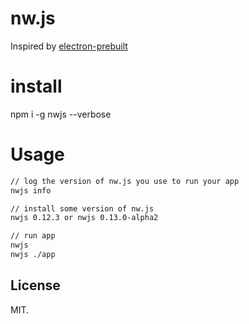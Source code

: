 # nw.js

Inspired by [electron-prebuilt](https://github.com/mafintosh/electron-prebuilt)

# install

npm i -g nwjs --verbose

# Usage

```bash
// log the version of nw.js you use to run your app
nwjs info

// install some version of nw.js
nwjs 0.12.3 or nwjs 0.13.0-alpha2

// run app
nwjs
nwjs ./app
```

## License

MIT.
